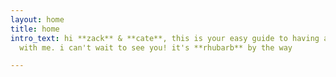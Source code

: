 ```yaml
---
layout: home
title: home
intro_text: hi **zack** & **cate**, this is your easy guide to having an adventure
  with me. i can't wait to see you! it's **rhubarb** by the way

---
```

